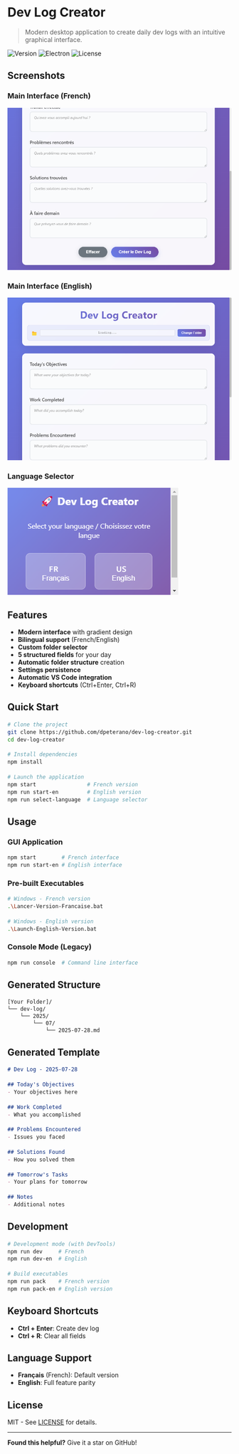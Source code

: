 # Dev Log Creator

> Modern desktop application to create daily dev logs with an intuitive graphical interface.

![Version](https://img.shields.io/badge/version-1.0.0-blue.svg)
![Electron](https://img.shields.io/badge/Electron-25.0.0-47848f.svg)
![License](https://img.shields.io/badge/license-MIT-green.svg)

## Screenshots

### Main Interface (French)
![French Interface](screenshots/french-interface.png)

### Main Interface (English)
![English Interface](screenshots/english-interface.png)

### Language Selector
![Language Selector](screenshots/language-selector.png)

## Features

- **Modern interface** with gradient design
- **Bilingual support** (French/English)
- **Custom folder selector**
- **5 structured fields** for your day
- **Automatic folder structure** creation
- **Settings persistence**
- **Automatic VS Code integration**
- **Keyboard shortcuts** (Ctrl+Enter, Ctrl+R)

## Quick Start

```bash
# Clone the project
git clone https://github.com/dpeterano/dev-log-creator.git
cd dev-log-creator

# Install dependencies
npm install

# Launch the application
npm start                # French version
npm run start-en         # English version
npm run select-language  # Language selector
```

## Usage

### GUI Application
```bash
npm start        # French interface
npm run start-en # English interface
```

### Pre-built Executables
```bash
# Windows - French version
.\Lancer-Version-Francaise.bat

# Windows - English version  
.\Launch-English-Version.bat
```

### Console Mode (Legacy)
```bash
npm run console  # Command line interface
```

## Generated Structure

```
[Your Folder]/
└── dev-log/
    └── 2025/
        └── 07/
            └── 2025-07-28.md
```

## Generated Template

```markdown
# Dev Log - 2025-07-28

## Today's Objectives
- Your objectives here

## Work Completed
- What you accomplished

## Problems Encountered
- Issues you faced

## Solutions Found
- How you solved them

## Tomorrow's Tasks
- Your plans for tomorrow

## Notes
- Additional notes
```

## Development

```bash
# Development mode (with DevTools)
npm run dev     # French
npm run dev-en  # English

# Build executables
npm run pack    # French version
npm run pack-en # English version
```

## Keyboard Shortcuts

- **Ctrl + Enter**: Create dev log
- **Ctrl + R**: Clear all fields

## Language Support

- **Français** (French): Default version
- **English**: Full feature parity

## License

MIT - See [LICENSE](LICENSE) for details.

---

**Found this helpful?** Give it a star on GitHub!
